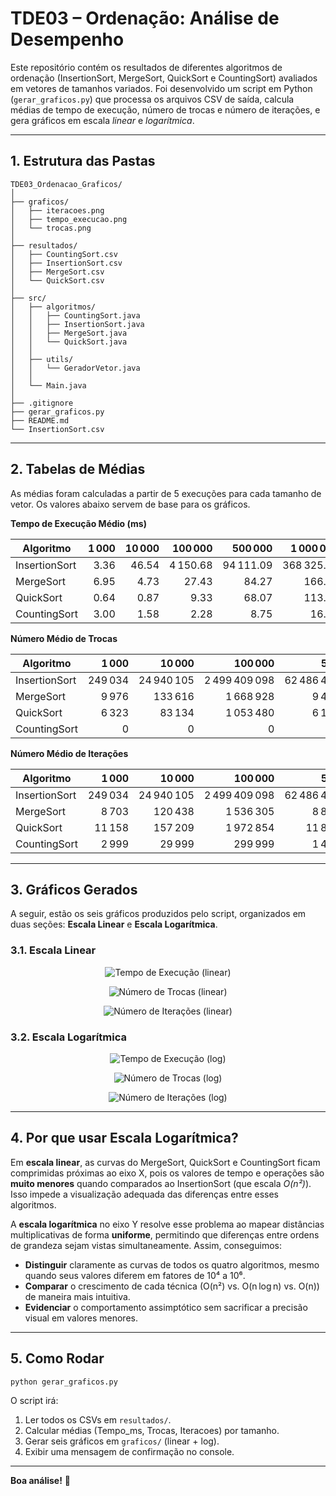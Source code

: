 # TDE03 – Ordenação: Análise de Desempenho

Este repositório contém os resultados de diferentes algoritmos de ordenação (InsertionSort, MergeSort, QuickSort e CountingSort) avaliados em vetores de tamanhos variados. Foi desenvolvido um script em Python (`gerar_graficos.py`) que processa os arquivos CSV de saída, calcula médias de tempo de execução, número de trocas e número de iterações, e gera gráficos em escala *linear* e *logarítmica*.

---

## 1. Estrutura das Pastas

```
TDE03_Ordenacao_Graficos/
│
├── graficos/                    
│   ├── iteracoes.png         
│   ├── tempo_execucao.png       
│   └── trocas.png                
│
├── resultados/                   
│   ├── CountingSort.csv
│   ├── InsertionSort.csv
│   ├── MergeSort.csv
│   └── QuickSort.csv
│
├── src/                       
│   ├── algoritmos/             
│   │   ├── CountingSort.java
│   │   ├── InsertionSort.java
│   │   ├── MergeSort.java
│   │   └── QuickSort.java
│   │
│   ├── utils/                
│   │   └── GeradorVetor.java
│   │
│   └── Main.java             
│
├── .gitignore               
├── gerar_graficos.py          
├── README.md                
└── InsertionSort.csv        
```

---

## 2. Tabelas de Médias

As médias foram calculadas a partir de 5 execuções para cada tamanho de vetor. Os valores abaixo servem de base para os gráficos.

**Tempo de Execução Médio (ms)**

| Algoritmo     | 1 000 | 10 000 |  100 000 |   500 000 |  1 000 000 |
| ------------- | ----: | -----: | -------: | --------: | ---------: |
| InsertionSort |  3.36 |  46.54 | 4 150.68 | 94 111.09 | 368 325.97 |
| MergeSort     |  6.95 |   4.73 |    27.43 |     84.27 |     166.48 |
| QuickSort     |  0.64 |   0.87 |     9.33 |     68.07 |     113.01 |
| CountingSort  |  3.00 |   1.58 |     2.28 |      8.75 |      16.68 |

**Número Médio de Trocas**

| Algoritmo     |   1 000 |     10 000 |       100 000 |        500 000 |       1 000 000 |
| ------------- | ------: | ---------: | ------------: | -------------: | --------------: |
| InsertionSort | 249 034 | 24 940 105 | 2 499 409 098 | 62 486 423 787 | 249 959 094 923 |
| MergeSort     |   9 976 |    133 616 |     1 668 928 |      9 475 712 |      19 951 424 |
| QuickSort     |   6 323 |     83 134 |     1 053 480 |      6 176 486 |      13 534 012 |
| CountingSort  |       0 |          0 |             0 |              0 |               0 |

**Número Médio de Iterações**

| Algoritmo     |   1 000 |     10 000 |       100 000 |        500 000 |       1 000 000 |
| ------------- | ------: | ---------: | ------------: | -------------: | --------------: |
| InsertionSort | 249 034 | 24 940 105 | 2 499 409 098 | 62 486 423 787 | 249 959 094 923 |
| MergeSort     |   8 703 |    120 438 |     1 536 305 |      8 837 028 |      18 674 224 |
| QuickSort     |  11 158 |    157 209 |     1 972 854 |     11 823 857 |      24 711 520 |
| CountingSort  |   2 999 |     29 999 |       299 999 |      1 499 999 |       2 999 999 |

---

## 3. Gráficos Gerados

A seguir, estão os seis gráficos produzidos pelo script, organizados em duas seções: **Escala Linear** e **Escala Logarítmica**.

### 3.1. Escala Linear

<p align="center">
  <img src="graficos/tempo_ms_linear.png" alt="Tempo de Execução (linear)">
</p>

<p align="center">
  <img src="graficos/trocas_linear.png" alt="Número de Trocas (linear)">
</p>

<p align="center">
  <img src="graficos/iteracoes_linear.png" alt="Número de Iterações (linear)">
</p>

### 3.2. Escala Logarítmica

<p align="center">
  <img src="graficos/tempo_ms_log.png" alt="Tempo de Execução (log)">
</p>

<p align="center">
  <img src="graficos/trocas_log.png" alt="Número de Trocas (log)">
</p>

<p align="center">
  <img src="graficos/iteracoes_log.png" alt="Número de Iterações (log)">
</p>

---

## 4. Por que usar Escala Logarítmica?

Em **escala linear**, as curvas do MergeSort, QuickSort e CountingSort ficam comprimidas próximas ao eixo X, pois os valores de tempo e operações são **muito menores** quando comparados ao InsertionSort (que escala *O(n²)*). Isso impede a visualização adequada das diferenças entre esses algoritmos.

A **escala logarítmica** no eixo Y resolve esse problema ao mapear distâncias multiplicativas de forma **uniforme**, permitindo que diferenças entre ordens de grandeza sejam vistas simultaneamente. Assim, conseguimos:

* **Distinguir** claramente as curvas de todos os quatro algoritmos, mesmo quando seus valores diferem em fatores de 10⁴ a 10⁶.
* **Comparar** o crescimento de cada técnica (O(n²) vs. O(n log n) vs. O(n)) de maneira mais intuitiva.
* **Evidenciar** o comportamento assimptótico sem sacrificar a precisão visual em valores menores.

---

## 5. Como Rodar

```bash
python gerar_graficos.py
```

O script irá:

1. Ler todos os CSVs em `resultados/`.
2. Calcular médias (Tempo\_ms, Trocas, Iteracoes) por tamanho.
3. Gerar seis gráficos em `graficos/` (linear + log).
4. Exibir uma mensagem de confirmação no console.

---

**Boa análise!** 🚀
